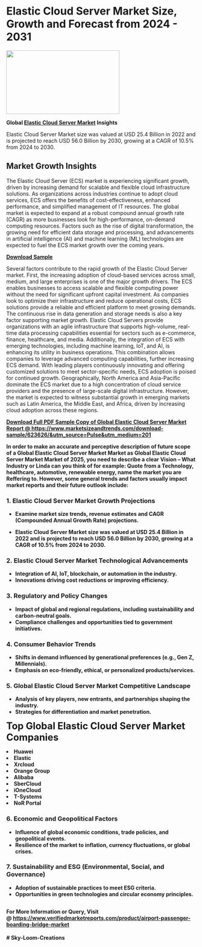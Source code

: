 <H1>Elastic Cloud Server Market Size, Growth and Forecast from 2024 - 2031</H1><img class="aligncenter size-medium wp-image-584254" src="https://thirdeyenews.in/wp-content/uploads/2024/09/Global-Market-Research-300x168.jpeg" alt="" width="300" height="168" /><p><strong>Global&nbsp;<a href="https://www.marketsizeandtrends.com/download-sample/623626/&amp;utm_source=Pulse&amp;utm_medium=201">Elastic Cloud Server Market</a> Insights</strong></p><p>Elastic Cloud Server Market size was valued at USD 25.4 Billion in 2022 and is projected to reach USD 56.0 Billion by 2030, growing at a CAGR of 10.5% from 2024 to 2030.</p><p><h2>Market Growth Insights</h2> <p>The Elastic Cloud Server (ECS) market is experiencing significant growth, driven by increasing demand for scalable and flexible cloud infrastructure solutions. As organizations across industries continue to adopt cloud services, ECS offers the benefits of cost-effectiveness, enhanced performance, and simplified management of IT resources. The global market is expected to expand at a robust compound annual growth rate (CAGR) as more businesses look for high-performance, on-demand computing resources. Factors such as the rise of digital transformation, the growing need for efficient data storage and processing, and advancements in artificial intelligence (AI) and machine learning (ML) technologies are expected to fuel the ECS market growth over the coming years.</p> <p><strong><a href="#">Download Sample</a></strong></p> <p>Several factors contribute to the rapid growth of the Elastic Cloud Server market. First, the increasing adoption of cloud-based services across small, medium, and large enterprises is one of the major growth drivers. The ECS enables businesses to access scalable and flexible computing power without the need for significant upfront capital investment. As companies look to optimize their infrastructure and reduce operational costs, ECS solutions provide a reliable and efficient platform to meet growing demands. The continuous rise in data generation and storage needs is also a key factor supporting market growth. Elastic Cloud Servers provide organizations with an agile infrastructure that supports high-volume, real-time data processing capabilities essential for sectors such as e-commerce, finance, healthcare, and media. Additionally, the integration of ECS with emerging technologies, including machine learning, IoT, and AI, is enhancing its utility in business operations. This combination allows companies to leverage advanced computing capabilities, further increasing ECS demand. With leading players continuously innovating and offering customized solutions to meet sector-specific needs, ECS adoption is poised for continued growth. Geographically, North America and Asia-Pacific dominate the ECS market due to a high concentration of cloud service providers and the presence of large-scale digital infrastructure. However, the market is expected to witness substantial growth in emerging markets such as Latin America, the Middle East, and Africa, driven by increasing cloud adoption across these regions.</p> <p><strong><a href="#"></p><p><span class=""><strong>Download Full PDF Sample Copy of Global Elastic Cloud Server Market Report</strong> @ <a href="https://www.marketsizeandtrends.com/download-sample/623626/&amp;utm_source=Pulse&amp;utm_medium=201" target="_blank">https://www.marketsizeandtrends.com/download-sample/623626/&amp;utm_source=Pulse&amp;utm_medium=201</a></span></p><p>In order to make an accurate and perceptive description of future scope of a Global&nbsp;Elastic Cloud Server Market Market as Global&nbsp;Elastic Cloud Server Market Market of 2025, you need to describe a clear Vision &ndash; What Industry or Linda can you think of for example: Quote from a Technology, healthcare, automotive, renewable energy, name the market you are Reffering to. However, some general trends and factors usually impact market reports and their future outlook include:</p><h3>1.&nbsp;<strong>Elastic Cloud Server Market Growth Projections</strong></h3><ul><li>Examine market size trends, revenue estimates and CAGR (Compounded Annual Growth Rate) projections.</li><li><p>Elastic Cloud Server Market size was valued at USD 25.4 Billion in 2022 and is projected to reach USD 56.0 Billion by 2030, growing at a CAGR of 10.5% from 2024 to 2030.</p></li></ul><h3>2.&nbsp;<strong>Elastic Cloud Server Market Technological Advancements</strong></h3><ul><li>Integration of AI, IoT, blockchain, or automation in the industry.</li><li>Innovations driving cost reductions or improving efficiency.</li></ul><h3>3.&nbsp;<strong>Regulatory and Policy Changes</strong></h3><ul><li>Impact of global and regional regulations, including sustainability and carbon-neutral goals.</li><li>Compliance challenges and opportunities tied to government initiatives.</li></ul><h3>4.&nbsp;<strong>Consumer Behavior Trends</strong></h3><ul><li>Shifts in demand influenced by generational preferences (e.g., Gen Z, Millennials).</li><li>Emphasis on eco-friendly, ethical, or personalized products/services.</li></ul><h3>5.&nbsp;<strong>Global Elastic Cloud Server Market Competitive Landscape</strong></h3><ul><li>Analysis of key players, new entrants, and partnerships shaping the industry.</li><li>Strategies for differentiation and market penetration.</li></ul><p data-pm-slice="1 1 []"><span style="color: inherit; font-family: inherit; font-size: 25px;">Top Global Elastic Cloud Server Market Companies</span></p><div class="" data-test-id=""><p><li>Huawei</li><li> Elastic</li><li> Xrcloud</li><li> Orange Group</li><li> Alibaba</li><li> SberCloud</li><li> iOneCloud</li><li> T-Systems</li><li> NoR Portal</li></p></div><h3>6.&nbsp;<strong>Economic and Geopolitical Factors</strong></h3><ul><li>Influence of global economic conditions, trade policies, and geopolitical events.</li><li>Resilience of the market to inflation, currency fluctuations, or global crises.</li></ul><h3>7.&nbsp;<strong>Sustainability and ESG (Environmental, Social, and Governance)</strong></h3><ul><li>Adoption of sustainable practices to meet ESG criteria.</li><li>Opportunities in green technologies and circular economy principles.</li></ul><h2><strong style="font-size: 14px;">For More Information or Query, Visit @&nbsp;</strong><a style="background-color: #ffffff; font-size: 14px;" href="https://www.marketsizeandtrends.com/report/elastic-cloud-server-market/" target="_blank">https://www.verifiedmarketreports.com/product/airport-passenger-boarding-bridge-market</a></h2># Sky-Loom-Creations
